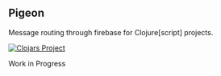 ## Pigeon

Message routing through firebase for Clojure[script] projects.

[![Clojars Project](https://img.shields.io/clojars/v/mrmcc3/pigeon.svg)](https://clojars.org/mrmcc3/pigeon)

Work in Progress
